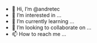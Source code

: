 - 👋 Hi, I’m @andretec
- 👀 I’m interested in ...
- 🌱 I’m currently learning ...
- 💞️ I’m looking to collaborate on ...
- 📫 How to reach me ...

<!---
andretec/andretec is a ✨ special ✨ repository because its `README.md` (this file) appears on your GitHub profile.
You can click the Preview link to take a look at your changes.
--->
